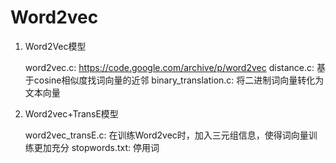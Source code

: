 # Word2vec

1. Word2Vec模型
	
	word2vec.c: https://code.google.com/archive/p/word2vec 
    distance.c: 基于cosine相似度找词向量的近邻
    binary_translation.c: 将二进制词向量转化为文本向量

2. Word2vec+TransE模型
	
    word2vec_transE.c: 在训练Word2vec时，加入三元组信息，使得词向量训练更加充分
    stopwords.txt: 停用词 
